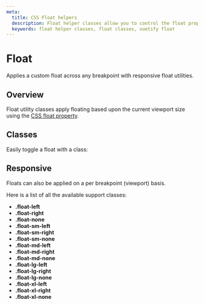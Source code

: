 ```yaml
---
meta:
  title: CSS Float helpers
  description: Float helper classes allow you to control the float property of an element based upon the viewport size.
  keywords: float helper classes, float classes, vuetify float
---
```


# Float

Applies a custom float across any breakpoint with responsive float utilities.

<entry-ad />

## Overview

Float utility classes apply floating based upon the current viewport size using the [CSS float property](https://developer.mozilla.org/en-US/docs/Web/CSS/float).

<breakpoints-table />

## Classes

Easily toggle a float with a class:

<example file="float/classes" />

## Responsive

Floats can also be applied on a per breakpoint (viewport) basis.

<example file="float/responsive" />

Here is a list of all the available support classes:

- **.float-left**
- **.float-right**
- **.float-none**
- **.float-sm-left**
- **.float-sm-right**
- **.float-sm-none**
- **.float-md-left**
- **.float-md-right**
- **.float-md-none**
- **.float-lg-left**
- **.float-lg-right**
- **.float-lg-none**
- **.float-xl-left**
- **.float-xl-right**
- **.float-xl-none**

<backmatter />
